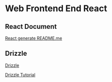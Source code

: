 # Web Frontend End React

## React Document

[React generate README.me](client/react.md)

## Drizzle

[Drizzle](https://www.trufflesuite.com/drizzle)

[Drizzle Tutorial](https://www.trufflesuite.com/tutorials/getting-started-with-drizzle-and-react)
